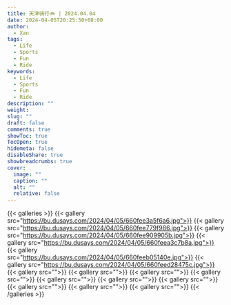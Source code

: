 ```yaml
---
title: 天津骑行🚲 | 2024.04.04
date: 2024-04-05T20:25:50+08:00
author:
  - Xan
tags:
  - Life
  - Sports
  - Fun
  - Ride
keywords:
  - Life
  - Sports
  - Fun
  - Ride
description: ""
weight: 
slug: ""
draft: false
comments: true
showToc: true
TocOpen: true
hidemeta: false
disableShare: true
showbreadcrumbs: true
cover:
  image: ""
  caption: ""
  alt: ""
  relative: false
---
```




{{< galleries >}}
{{< gallery src="https://bu.dusays.com/2024/04/05/660fee3a5f6a6.jpg">}}
{{< gallery src="https://bu.dusays.com/2024/04/05/660fee779f986.jpg">}}
{{< gallery src="https://bu.dusays.com/2024/04/05/660fee909905b.jpg">}}
{{< gallery src="https://bu.dusays.com/2024/04/05/660feea3c7b8a.jpg">}}
{{< gallery src="https://bu.dusays.com/2024/04/05/660feeb05140e.jpg">}}
{{< gallery src="https://bu.dusays.com/2024/04/05/660feed28475c.jpg">}}
{{< gallery src="">}}
{{< gallery src="">}}
{{< gallery src="">}}
{{< gallery src="">}}
{{< gallery src="">}}
{{< gallery src="">}}
{{< gallery src="">}}
{{< gallery src="">}}
{{< gallery src="">}}
{{< gallery src="">}}
{{< /galleries >}}